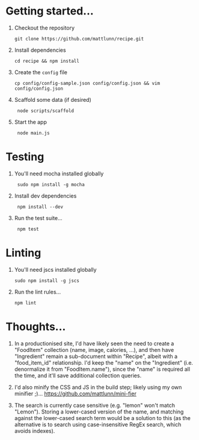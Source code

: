 # Getting started...

 1. Checkout the repository

        git clone https://github.com/mattlunn/recipe.git

 2. Install dependencies

        cd recipe && npm install

 3. Create the `config` file

        cp config/config-sample.json config/config.json && vim config/config.json

 4. Scaffold some data (if desired)

         node scripts/scaffold

 5. Start the app

         node main.js

# Testing

 1. You'll need mocha installed globally

         sudo npm install -g mocha

 2. Install dev dependencies

         npm install --dev

 3. Run the test suite...

         npm test

# Linting

 1. You'll need jscs installed globally

        sudo npm install -g jscs

 2. Run the lint rules...

        npm lint

# Thoughts...

 1. In a productionised site, I'd have likely seen the need to create a "FoodItem" collection (name, image, calories, ...), and then have "Ingredient"
  remain a sub-document within "Recipe", albeit with a "food_item_id" relationship. I'd keep the "name" on the "Ingredient" (i.e. denormalize it from "FoodItem.name"),
  since the "name" is required all the time, and it'll save additional collection queries.

 2. I'd also minify the CSS and JS in the build step; likely using my own minifier ;)... https://github.com/mattlunn/mini-fier
 
 3. The search is currently case sensitive (e.g. "lemon" won't match "Lemon"). Storing a lower-cased version of the name, and matching against the lower-cased search term would be a solution to this (as the alternative is to search using case-insensitive RegEx search, which avoids indexes).

